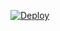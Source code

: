[![Deploy](https://www.herokucdn.com/deploy/button.svg)](https://heroku.com/deploy?template=https://github.com/neilontechnologies/g-link-heroku)
